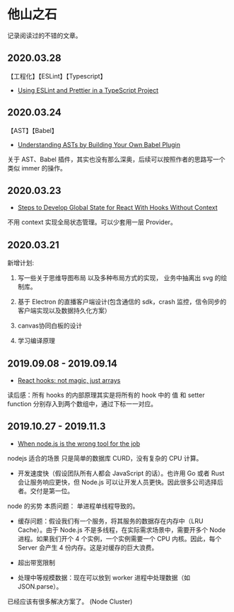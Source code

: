 # 他山之石

记录阅读过的不错的文章。
## 2020.03.28
【工程化】【ESLint】【Typescript】
- [Using ESLint and Prettier in a TypeScript Project](https://www.robertcooper.me/using-eslint-and-prettier-in-a-typescript-project)

## 2020.03.24
【AST】【Babel】
- [Understanding ASTs by Building Your Own Babel Plugin](https://www.sitepoint.com/understanding-asts-building-babel-plugin/)

关于 AST、Babel 插件，其实也没有那么深奥，后续可以按照作者的思路写一个类似 immer 的操作。

## 2020.03.23
- [Steps to Develop Global State for React With Hooks Without Context](https://blog.axlight.com/posts/steps-to-develop-global-state-for-react/)

不用 context 实现全局状态管理。可以少套用一层 Provider。

## 2020.03.21

新增计划:

1. 写一些关于思维导图布局 以及多种布局方式的实现， 业务中抽离出 svg 的绘制库。

2. 基于 Electron 的直播客户端设计(包含通信的 sdk，crash 监控，信令同步的客户端实现以及数据持久化方案）

3. canvas协同白板的设计

4. 学习编译原理


## 2019.09.08 - 2019.09.14
- [React hooks: not magic, just arrays](https://medium.com/@ryardley/react-hooks-not-magic-just-arrays-cd4f1857236e)

读后感：所有 hooks 的内部原理其实是将所有的 hook 中的 值 和 setter function 分别存入到两个数组中，通过下标一一对应。

## 2019.10.27 - 2019.11.3
- [When node.js is the wrong tool for the job](https://medium.com/@jongleberry/when-node-js-is-the-wrong-tool-for-the-job-6d3325fac85c)

nodejs 适合的场景
只是简单的数据库 CURD，没有复杂的 CPU 计算。

- 开发速度快（假设团队所有人都会 JavaScript 的话）。也许用 Go 或者 Rust 会让服务响应更快，但 Node.js 可以让开发人员更快。因此很多公司选择后者。交付是第一位。

node 的劣势
本质问题： 单进程单线程导致的。

- 缓存问题：假设我们有一个服务，将其服务的数据存在内存中（LRU Cache）。由于 Node.js 不是多线程，在实际需求场景中，需要开多个 Node 进程。如果我们开个 4 个实例，一个实例需要一个 CPU 内核。因此，每个 Server 会产生 4 份内存。这是对缓存的巨大浪费。

- 超出带宽限制

- 处理中等规模数据：现在可以放到 worker 进程中处理数据（如 JSON.parse）。

已经应该有很多解决方案了。 (Node Cluster)
